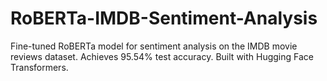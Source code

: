 # RoBERTa-IMDB-Sentiment-Analysis
Fine-tuned RoBERTa model for sentiment analysis on the IMDB movie reviews dataset. Achieves 95.54% test accuracy. Built with Hugging Face Transformers.
